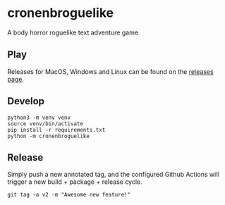 # cronenbroguelike

A body horror roguelike text adventure game

## Play

Releases for MacOS, Windows and Linux can be found on the [releases page](https://github.com/flosincapite/cronenbroguelike/releases).


## Develop

```
python3 -m venv venv
source venv/bin/activate
pip install -r requirements.txt
python -m cronenbroguelike
```

## Release

Simply push a new annotated tag, and the configured Github Actions will trigger a new build + package + release cycle.

```
git tag -a v2 -m "Awesome new feature!"
```
